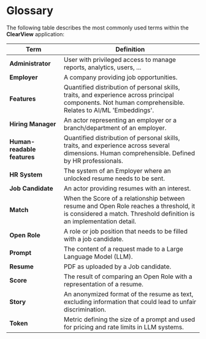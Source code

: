 # Glossary

The following table describes the most commonly used terms within the **ClearView** application:

| **Term**                    | **Definition**                                                                                                                                                 |
|-----------------------------|----------------------------------------------------------------------------------------------------------------------------------------------------------------|
| **Administrator**           | User with privileged access to manage reports, analytics, users, ...                                                                                           |                             
| **Employer**                | A company providing job opportunities.                                                                                                                         |
| **Features**                | Quantified distribution of personal skills, traits, and experience across principal components. Not human comprehensible. Relates to AI/ML 'Embeddings'.       |
| **Hiring Manager**          | An actor representing an employer or a branch/department of an employer.                                                                                       |
| **Human-readable features** | Quantified distribution of personal skills, traits, and experience across several dimensions. Human comprehensible. Defined by HR professionals.               |
| **HR System**               | The system of an Employer where an unlocked resume needs to be sent.                                                                                           |
| **Job Candidate**           | An actor providing resumes with an interest.                                                                                                                   |
| **Match**                   | When the Score of a relationship between resume and Open Role reaches a threshold, it is considered a match. Threshold definition is an implementation detail. |
| **Open Role**               | A role or job position that needs to be filled with a job candidate.                                                                                           |
| **Prompt**                  | The content of a request made to a Large Language Model (LLM).                                                                                                 |
| **Resume**                  | PDF as uploaded by a Job candidate.                                                                                                                            |
| **Score**                   | The result of comparing an Open Role with a representation of a resume.                                                                                        |
| **Story**                   | An anonymized format of the resume as text, excluding information that could lead to unfair discrimination.                                                    |
| **Token**                   | Metric defining the size of a prompt and used for pricing and rate limits in LLM systems.                                                                      |


